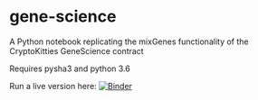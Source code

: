 # gene-science

A Python notebook replicating the mixGenes functionality of the CryptoKitties GeneScience contract

Requires pysha3 and python 3.6

Run a live version here:
[![Binder](https://mybinder.org/badge.svg)](https://mybinder.org/v2/gh/heglex/gene-science/master)

